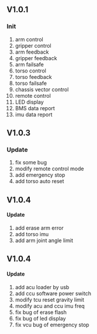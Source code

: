 ## V1.0.1
### Init
1. arm control
2. gripper control
3. arm feedback
4. gripper feedback
5. arm failsafe
6. torso control
7. torso feedback
8. torso failsafe
9. chassis vector control
10. remote control
11. LED display
12. BMS data report
13. imu data report
## V1.0.3
### Update
1. fix some bug
2. modify remote control mode
3. add emergency stop
4. add torso auto reset
## V1.0.4
#### Update
1. add erase arm error
2. add torso imu
3. add arm joint angle limit
## V1.0.4
#### Update
1. add acu loader by usb
2. add ccu software power switch
3. modify tcu reset gravity limit
4. modify acu and ccu imu freq
5. fix bug of erase flash 
6. fix bug of led display
7. fix vcu bug of emergency stop